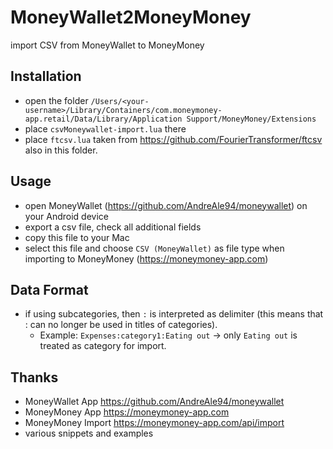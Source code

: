 # MoneyWallet2MoneyMoney
import CSV from MoneyWallet to MoneyMoney

## Installation

* open the folder `/Users/<your-username>/Library/Containers/com.moneymoney-app.retail/Data/Library/Application Support/MoneyMoney/Extensions`
* place `csvMoneywallet-import.lua` there
* place `ftcsv.lua` taken from https://github.com/FourierTransformer/ftcsv also in this folder.

## Usage

* open MoneyWallet (https://github.com/AndreAle94/moneywallet) on your Android device
* export a csv file, check all additional fields
* copy this file to your Mac
* select this file and choose `CSV (MoneyWallet)` as file type when importing to MoneyMoney (https://moneymoney-app.com)

## Data Format

* if using subcategories, then `:` is interpreted as delimiter (this means that : can no longer be used in titles of categories). 
  * Example: `Expenses:category1:Eating out` -> only `Eating out` is treated as category for import.

## Thanks

* MoneyWallet App https://github.com/AndreAle94/moneywallet
* MoneyMoney App https://moneymoney-app.com
* MoneyMoney Import https://moneymoney-app.com/api/import
* various snippets and examples
